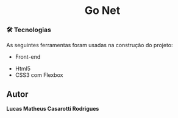 
<h1 align="center">Go Net</h1>

### 🛠 Tecnologias
As seguintes ferramentas foram usadas na construção do projeto:
* Front-end
- Html5
- CSS3 com Flexbox

## Autor

  **Lucas Matheus Casarotti Rodrigues** 

